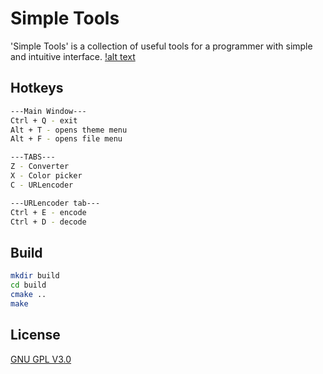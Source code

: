 # Simple Tools

'Simple Tools' is a collection of useful tools for a programmer with simple and intuitive interface.
[!alt text](https://github.com/Aikai17/SimpleTools/tree/main/.github/screenshots/SimpleTool_Overview.png)
## Hotkeys
```bash
---Main Window---
Ctrl + Q - exit
Alt + T - opens theme menu
Alt + F - opens file menu

---TABS---
Z - Converter
X - Color picker
C - URLencoder

---URLencoder tab---
Ctrl + E - encode
Ctrl + D - decode
```
## Build

```bash
mkdir build
cd build
cmake ..
make
```

## License

[GNU GPL V3.0](https://www.gnu.org/licenses/gpl-3.0.en.html)
